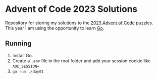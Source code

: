 # Advent of Code 2023 Solutions

Repository for storing my solutions to the [2023 Advent of Code](https://adventofcode.com/2023) puzzles. This year I am using the opportunity to learn [Go](https://go.dev/).

## Running

1. Install Go.
2. Create a `.env` file in the root folder and add your session cookie like `AOC_SESSION=`
3. `go run ./day01`
